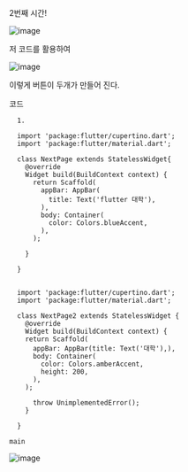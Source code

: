 2번째 시간!

![image](https://github.com/user-attachments/assets/543e44de-0b79-443d-959e-7a0bf842027e)

저 코드를 활용하여

![image](https://github.com/user-attachments/assets/d9b49868-7a45-41e6-b95a-e80a0e9ac054)

이렇게 버튼이 두개가 만들어 진다.


코드


      1.
      
      import 'package:flutter/cupertino.dart';
      import 'package:flutter/material.dart';
      
      class NextPage extends StatelessWidget{
        @override
        Widget build(BuildContext context) {
          return Scaffold(
            appBar: AppBar(
              title: Text('flutter 대학'),
            ),
            body: Container(
              color: Colors.blueAccent,
            ),
          );
      
        }
        
      }

      
      import 'package:flutter/cupertino.dart';
      import 'package:flutter/material.dart';
      
      class NextPage2 extends StatelessWidget {
        @override
        Widget build(BuildContext context) {
        return Scaffold(
          appBar: AppBar(title: Text('대학'),),
          body: Container(
            color: Colors.amberAccent,
            height: 200,
          ),
        );
      
          throw UnimplementedError();
        }
      
      }
    
    main

![image](https://github.com/user-attachments/assets/0b2beabe-3f45-4db1-af0b-a9415410bfab)
